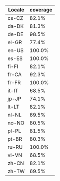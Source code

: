 ﻿| Locale | coverage |
| ------ | -------- |
| cs-CZ | 82.1% |
| da-DK | 81.3% |
| de-DE | 98.5% |
| el-GR | 77.4% |
| en-US | 100.0% |
| es-ES | 100.0% |
| fi-FI | 82.1% |
| fr-CA | 92.3% |
| fr-FR | 100.0% |
| it-IT | 68.5% |
| jp-JP | 74.1% |
| lt-LT | 82.1% |
| nl-NL | 69.5% |
| no-NO | 80.5% |
| pl-PL | 81.5% |
| pt-BR | 80.3% |
| ru-RU | 100.0% |
| vi-VN | 68.5% |
| zh-CN | 82.1% |
| zh-TW | 69.5% |
